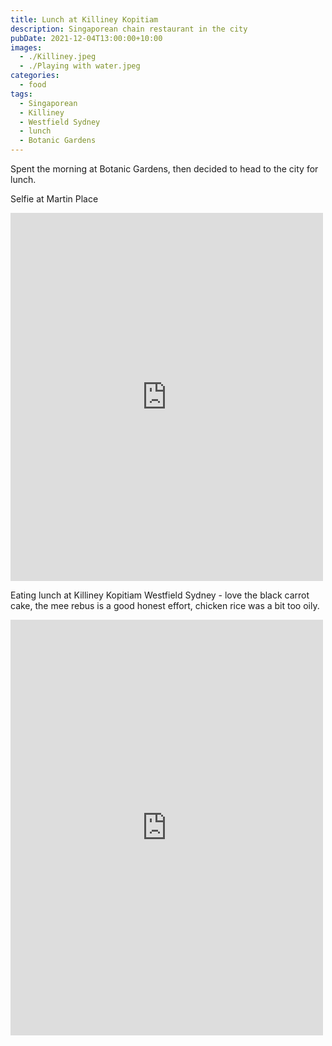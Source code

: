 ```yaml
---
title: Lunch at Killiney Kopitiam
description: Singaporean chain restaurant in the city
pubDate: 2021-12-04T13:00:00+10:00
images:
  - ./Killiney.jpeg
  - ./Playing with water.jpeg
categories:
  - food
tags:
  - Singaporean
  - Killiney
  - Westfield Sydney
  - lunch
  - Botanic Gardens
---
```


Spent the morning at Botanic Gardens, then decided to head to the city for lunch.

Selfie at Martin Place

<iframe src="https://www.facebook.com/plugins/post.php?href=https%3A%2F%2Fwww.facebook.com%2Fchris1.tham%2Fposts%2Fpfbid037XzigFw6WYZXBEe8bwUBfd6BAkVqyJy7oxq1jr2vfRgqzVwRWWx9A4mo7TkhouNZl&show_text=true&width=500" width="500" height="589" style="border:none;overflow:hidden" scrolling="no" frameborder="0" allowfullscreen="true" allow="autoplay; clipboard-write; encrypted-media; picture-in-picture; web-share"></iframe>

Eating lunch at Killiney Kopitiam Westfield Sydney - love the black carrot cake, the mee rebus is a good honest effort, chicken rice was a bit too oily.

<iframe src="https://www.facebook.com/plugins/post.php?href=https%3A%2F%2Fwww.facebook.com%2Fchris1.tham%2Fposts%2Fpfbid02YUV2XM1zWy63fdUZBcMo9wmHRtCRwCnG4WK3pbwHFV8Hkn425bYdct8PndnDfHAMl&show_text=true&width=500" width="500" height="665" style="border:none;overflow:hidden" scrolling="no" frameborder="0" allowfullscreen="true" allow="autoplay; clipboard-write; encrypted-media; picture-in-picture; web-share"></iframe>
